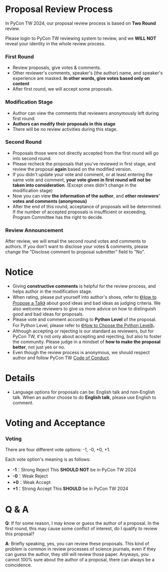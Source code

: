 # Proposal Review Process

In PyCon TW 2024, our proposal review process is based on **Two Round** review.

Please login to PyCon TW reviewing system to review, and we **WILL NOT** reveal your identity in the whole review process.

### First Round
- Review proposals, give votes & comments.
- Other reviewer's comments, speaker's (the author) name, and speaker's experience are masked.
  **In other words, give votes based only on content**
- After first round, we will accept some proposals.

### Modification Stage
- Author can view the comments that reviewers anonymously left during first round.
- **Authors can modify their proposals in this stage**
- There will be no review activities during this stage.

### Second Round
- Proposals those were not directly accepted from the first round will go into second round.
- Please recheck the proposals that you've reviewed in first stage, and review the proposal **again** based on the modified version.
- If you didn't update your vote and comment, or at least entering the same vote and comment, **your vote given in first round will not be taken into consideration**. (Except ones didn't change in the modification stage)
- Now you can view **the information of the author**, and **other reviewers' votes and comments (anonymous)**
- After the end of this round, acceptance of proposals will be determined. If the number of accepted proposals is insufficient or exceeding, Program Committee has the right to decide.

### Review Announcement
After review, we will email the second round votes and comments to authors. If you don't want to disclose your votes & comments, please change the "Disclose comment to proposal submitter" field to "No".

# Notice
+ Giving **constructive comments** is helpful for the review process, and helps author in the modification stage.
+ When rating, please put yourself into author's shoes, refer to [《How to Propose a Talk》](https://tw.pycon.org/2024/en-us/speaking/talk) about good ideas and bad ideas as judging criteria. We also welcome reviewers to give us more advice on how to distinguish good and bad ideas for proposals.
+ Please vote and comment according to **Python Level** of the proposal.
For Python Level, please refer to [《How to Choose the Python Level》](https://tw.pycon.org/2024/en-us/speaking/talk)。
+ Although accepting or rejecting is our standard as reviewers, but for PyCon TW, it's not only about accepting and rejecting, but also to foster the community. Please judge in a mindset of **how to make the proposal better**, not just yes or no.
+ Even though the review process is anonymous, we should respect author and follow PyCon TW [Code of Conduct](https://tw.pycon.org/2024/en-us/about/code-of-conduct).

# Details
+ Language options for proposals can be: English talk and non-English talk. When an author choose to do **English talk**, please use English to comment.


# Voting and Acceptance
### Voting

There are four different vote options: -1, -0, +0, +1.

Each vote option's meaning is as follows:
* **-1**：Strong Reject    This **SHOULD NOT** be in PyCon TW 2024
* **-0**：Weak Reject
* **+0**：Weak Accept
* **+1**：Strong Accept    This **SHOULD** be in PyCon TW 2024


# Q & A
**Q**: If for some reason, I may know or guess the author of a proposal. In the first round, this may cause some conflict of interest, do I qualify to review this proposal?

**A**: Briefly speaking, yes, you can review these proposals. This kind of problem is common in review processes of science journals, even if they can guess the author, they still will review those paper.  Anyways, you cannot 100% sure about the author of a proposal, there can always be a coincidence.
